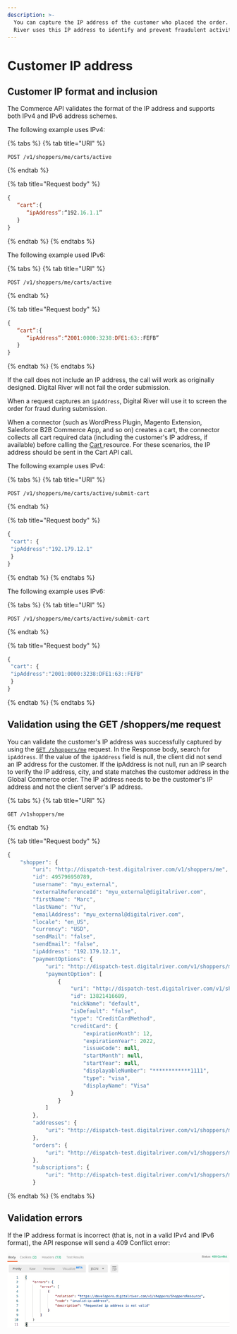 ```yaml
---
description: >-
  You can capture the IP address of the customer who placed the order.  Digital
  River uses this IP address to identify and prevent fraudulent activities.
---
```


# Customer IP address

## Customer IP format and inclusion

The Commerce API validates the format of the IP address and supports both IPv4 and IPv6 address schemes.

The following example uses IPv4:

{% tabs %}
{% tab title="URI" %}
```http
POST /v1/shoppers/me/carts/active
```
{% endtab %}

{% tab title="Request body" %}
```javascript
{
   “cart”:{
      “ipAddress”:“192.16.1.1”
   }
}
```
{% endtab %}
{% endtabs %}

The following example used IPv6:

{% tabs %}
{% tab title="URI" %}
```http
POST /v1/shoppers/me/carts/active
```
{% endtab %}

{% tab title="Request body" %}
```javascript
{
   “cart”:{
      “ipAddress”:“2001:0000:3238:DFE1:63::FEFB”
   }
}
```
{% endtab %}
{% endtabs %}

If the call does not include an IP address, the call will work as originally designed. Digital River will not fail the order submission.

When a request captures an `ipAddress`, Digital River will use it to screen the order for fraud during submission.

When a connector (such as WordPress Plugin, Magento Extension, Salesforce B2B Commerce App, and so on) creates a cart, the connector collects all cart required data (including the customer's IP address, if available) before calling the [Cart ](https://www.digitalriver.com/docs/commerce-api-reference/#tag/Apply-Shopper)resource. For these scenarios, the IP address should be sent in the Cart API call.

The following example uses IPv4:

{% tabs %}
{% tab title="URI" %}
```http
POST /v1/shoppers/me/carts/active/submit-cart
```
{% endtab %}

{% tab title="Request body" %}
```javascript
{
 "cart": {
 "ipAddress":"192.179.12.1"
 }
}
```
{% endtab %}
{% endtabs %}

The following example uses IPv6:

{% tabs %}
{% tab title="URI" %}
```http
POST /v1/shoppers/me/carts/active/submit-cart
```
{% endtab %}

{% tab title="Request body" %}
```javascript
{
 "cart": {
 "ipAddress":"2001:0000:3238:DFE1:63::FEFB"
 }
}
```
{% endtab %}
{% endtabs %}

## Validation using the GET /shoppers/me request

You can validate the customer's IP address was successfully captured by using the [`GET /shoppers/me`](https://www.digitalriver.com/docs/commerce-api-reference/#tag/Shoppers/paths/\~1v1\~1shoppers\~1me/get) request. In the Response body, search for `ipAddress`. If the value of the `ipAddress` field is null, the client did not send an IP address for the customer. If the ipAddress is not null, run an IP search to verify the IP address, city, and state matches the customer address in the Global Commerce order. The IP address needs to be the customer's IP address and not the client server's IP address.

{% tabs %}
{% tab title="URI" %}
```http
GET /v1shoppers/me 
```
{% endtab %}

{% tab title="Request body" %}
```javascript
{
    "shopper": {
        "uri": "http://dispatch-test.digitalriver.com/v1/shoppers/me",
        "id": 495796950789,
        "username": "myu_external",
        "externalReferenceId": "myu_external@digitalriver.com",
        "firstName": "Marc",
        "lastName": "Yu",
        "emailAddress": "myu_external@digitalriver.com",
        "locale": "en_US",
        "currency": "USD",
        "sendMail": "false",
        "sendEmail": "false",
        "ipAddress": "192.179.12.1",
        "paymentOptions": {
            "uri": "http://dispatch-test.digitalriver.com/v1/shoppers/me/payment-options",
            "paymentOption": [
                {
                    "uri": "http://dispatch-test.digitalriver.com/v1/shoppers/me/payment-options/13821416689",
                    "id": 13821416689,
                    "nickName": "default",
                    "isDefault": "false",
                    "type": "CreditCardMethod",
                    "creditCard": {
                        "expirationMonth": 12,
                        "expirationYear": 2022,
                        "issueCode": null,
                        "startMonth": null,
                        "startYear": null,
                        "displayableNumber": "************1111",
                        "type": "visa",
                        "displayName": "Visa"
                    }
                }
            ]
        },
        "addresses": {
            "uri": "http://dispatch-test.digitalriver.com/v1/shoppers/me/addresses"
        },
        "orders": {
            "uri": "http://dispatch-test.digitalriver.com/v1/shoppers/me/orders"
        },
        "subscriptions": {
            "uri": "http://dispatch-test.digitalriver.com/v1/shoppers/me/subscriptions"
        }
```
{% endtab %}
{% endtabs %}

## Validation errors

If the IP address format is incorrect (that is, not in a valid IPv4 and IPv6 format), the API response will send a 409 Conflict error:

![409 Conflict error](<../.gitbook/assets/409-conflict-error-invalid-ip-address (2) (1) (1).png>)
